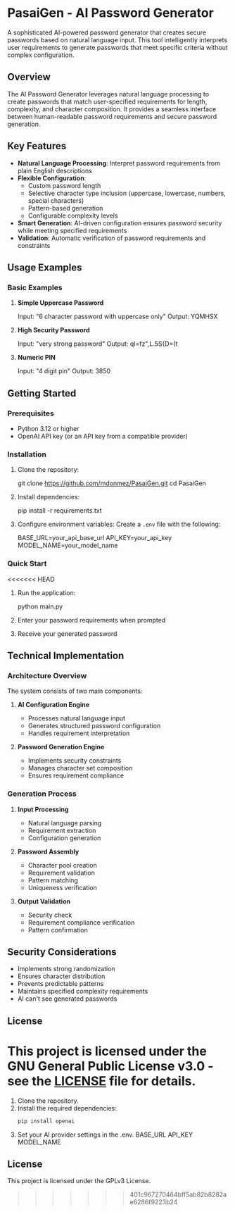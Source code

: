 # PasaiGen - AI Password Generator

A sophisticated AI-powered password generator that creates secure passwords based on natural language input. This tool intelligently interprets user requirements to generate passwords that meet specific criteria without complex configuration.

## Overview

The AI Password Generator leverages natural language processing to create passwords that match user-specified requirements for length, complexity, and character composition. It provides a seamless interface between human-readable password requirements and secure password generation.

## Key Features

- **Natural Language Processing**: Interpret password requirements from plain English descriptions
- **Flexible Configuration**:
  - Custom password length
  - Selective character type inclusion (uppercase, lowercase, numbers, special characters)
  - Pattern-based generation
  - Configurable complexity levels
- **Smart Generation**: AI-driven configuration ensures password security while meeting specified requirements
- **Validation**: Automatic verification of password requirements and constraints

## Usage Examples

### Basic Examples

1. **Simple Uppercase Password**
   
   Input: "6 character password with uppercase only"
   Output: YQMHSX
   

2. **High Security Password**
   
   Input: "very strong password"
   Output: qI=fz",L.5S{D=(t
   

3. **Numeric PIN**
   
   Input: "4 digit pin"
   Output: 3850
   

## Getting Started

### Prerequisites

- Python 3.12 or higher
- OpenAI API key (or an API key from a compatible provider)

### Installation

1. Clone the repository:
   
   git clone https://github.com/mdonmez/PasaiGen.git
   cd PasaiGen
   

2. Install dependencies:
   
   pip install -r requirements.txt
   

3. Configure environment variables:
   Create a `.env` file with the following:
   
   BASE_URL=your_api_base_url
   API_KEY=your_api_key
   MODEL_NAME=your_model_name
   

### Quick Start

<<<<<<< HEAD
1. Run the application:
   
   python main.py
   
2. Enter your password requirements when prompted
3. Receive your generated password

## Technical Implementation

### Architecture Overview

The system consists of two main components:

1. **AI Configuration Engine**
   - Processes natural language input
   - Generates structured password configuration
   - Handles requirement interpretation

2. **Password Generation Engine**
   - Implements security constraints
   - Manages character set composition
   - Ensures requirement compliance

### Generation Process

1. **Input Processing**
   - Natural language parsing
   - Requirement extraction
   - Configuration generation

2. **Password Assembly**
   - Character pool creation
   - Requirement validation
   - Pattern matching
   - Uniqueness verification

3. **Output Validation**
   - Security check
   - Requirement compliance verification
   - Pattern confirmation

## Security Considerations

- Implements strong randomization
- Ensures character distribution
- Prevents predictable patterns
- Maintains specified complexity requirements
- AI can't see generated passwords

## License

This project is licensed under the GNU General Public License v3.0 - see the [LICENSE](LICENSE) file for details.
=======
1. Clone the repository.
2. Install the required dependencies:
   ```bash
   pip install openai
   ```
3. Set your AI provider settings in the .env.
   BASE_URL
   API_KEY
   MODEL_NAME

## License

This project is licensed under the GPLv3 License.
>>>>>>> 401c967270464bff5ab82b8282ae6286f9223b24
